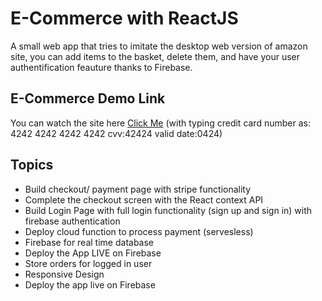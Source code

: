 # E-Commerce with ReactJS

A small web app that tries to imitate the desktop web version of amazon site, you can add items to the basket, delete them, and have your user authentification feauture thanks to Firebase.

## E-Commerce Demo Link

You can watch the site here 
[Click Me](https://amaznclone-v1.web.app/)
(with typing credit card number as: 4242 4242 4242 4242 cvv:42424 valid date:0424)

## Topics 

- Build checkout/ payment page with stripe functionality
- Complete the checkout screen with the React context API
- Build Login Page with full login functionality (sign up and sign in) with firebase authentication
- Deploy cloud function to process payment (servesless)
- Firebase for real time database
- Deploy the App LIVE on Firebase
- Store orders for logged in user
- Responsive Design
- Deploy the app live on Firebase

